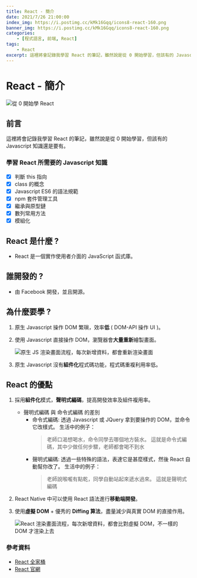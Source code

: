 ```yaml
---
title: React - 簡介
date: 2021/7/26 21:00:00
index_img: https://i.postimg.cc/kMk16Gqq/icons8-react-160.png
banner_img: https://i.postimg.cc/kMk16Gqq/icons8-react-160.png
categories:
    - [程式語言, 前端, React]
tags:
    - React
excerpt: 這裡將會記錄我學習 React 的筆記，雖然說是從 0 開始學習，但該有的 Javascript 知識還是要有。
---
```


# React - 簡介

![從 0 開始學 React](https://i.postimg.cc/kMk16Gqq/icons8-react-160.png)

## 前言

這裡將會記錄我學習 React 的筆記，雖然說是從 0 開始學習，但該有的 Javascript 知識還是要有。

<!-- more -->

### 學習 React 所需要的 Javascript 知識

- [x] 判斷 this 指向
- [x] class 的概念
- [x] Javascript ES6 的語法規範
- [x] npm 套件管理工具
- [x] 繼承與原型鏈
- [x] 數列常用方法
- [x] 模組化

## React 是什麼 ?

- React 是一個實作使用者介面的 JavaScript 函式庫。

## 誰開發的 ?

- 由 Facebook 開發，並且開源。

## 為什麼要學 ?

1. 原生 Javascript 操作 DOM 繁瑣，效率**低** ( DOM-API 操作 UI )。
2. 使用 Javascript 直接操作 DOM，瀏覽器會**大量重新**繪製畫面。

    ![原生 JS 渲染畫面流程，每次新增資料，都會重新渲染畫面](https://i.imgur.com/MAar8Vs.png)

3. 原生 Javascript 沒有**組件化**程式碼功能，程式碼重複利用率低。

## React 的優點

1. 採用**組件化**模式，**聲明式編碼**，提高開發效率及組件複用率。
    - 聲明式編碼 與 命令式編碼 的差別
        - 命令式編碼: 透過 Javascript 或 JQuery 拿到要操作的 DOM，並命令它改樣式。
            生活中的例子：
            > 老師口渴想喝水，命令同學去哪個地方裝水。
            > 這就是命令式編碼，其中少做任何步驟，老師都會喝不到水
        - 聲明式編碼: 透過一些特殊的語法，表達它是甚麼樣式，然後 React 自動幫你改了。
            生活中的例子：
            > 老師說喉嚨有點乾，同學自動站起來遞水過來。
            > 這就是聲明式編碼

2. React Native 中可以使用 React 語法進行**移動端開發**。

3. 使用**虛擬 DOM** + 優秀的 **Diffing 算法**，盡量減少與真實 DOM 的直接作用。

    ![React 渲染畫面流程，每次新增資料，都會比對虛擬 DOM，不一樣的 DOM 才渲染上去](https://i.imgur.com/3ibcbkp.png)

### 參考資料

- [React 全家桶](https://www.youtube.com/playlist?list=PLmOn9nNkQxJFJXLvkNsGsoCUxJLqyLGxu)
- [React 官網](https://reactjs.org/)
